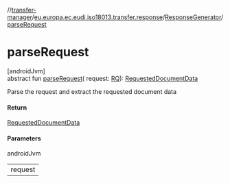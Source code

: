 //[transfer-manager](../../../index.md)/[eu.europa.ec.eudi.iso18013.transfer.response](../index.md)/[ResponseGenerator](index.md)/[parseRequest](parse-request.md)

# parseRequest

[androidJvm]\
abstract fun [parseRequest](parse-request.md)(
request: [RQ](index.md)): [RequestedDocumentData](../../eu.europa.ec.eudi.iso18013.transfer/-requested-document-data/index.md)

Parse the request and extract the requested document data

#### Return

[RequestedDocumentData](../../eu.europa.ec.eudi.iso18013.transfer/-requested-document-data/index.md)

#### Parameters

androidJvm

|         |
|---------|
| request |
